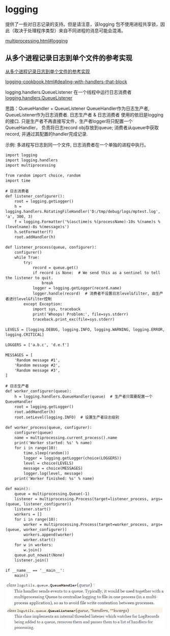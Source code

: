 # logging
提供了一些对日志记录的支持。但是请注意，该logging 包不使用进程共享锁，因此（取决于处理程序类型）来自不同进程的消息可能会混淆。

[multiprocessing.html#logging](https://docs.python.org/3/library/multiprocessing.html#logging)


## 从多个进程记录日志到单个文件的参考实现
[从多个进程记录日志到单个文件的参考实现](https://docs.python.org/dev/howto/logging-cookbook.html#logging-to-a-single-file-from-multiple-processes)

[logging-cookbook.html#dealing-with-handlers-that-block](https://docs.python.org/dev/howto/logging-cookbook.html#dealing-with-handlers-that-block)

logging.handlers.QueueListener 在一个线程中运行日志消费者
[logging.handlers.QueueListener](https://pythonhosted.org/logutils/queue.html#logutils.queue.QueueListener)

思路：QueueHandler + QueueListener
QueueHandler作为日志生产者, QueueListener作为日志消费者.
日志生产者 & 日志消费者 使用的依旧是logging的接口.
只是生产者不再直接写文件，生产者logger将只配置一个QueueHandler， 负责将日志record obj存放到queue; 
消费者从queue中获取record, 并通过其配置的handler完成记录.

示例: 多进程写日志到同一个文件, 日志消费者在一个单独的进程中执行。

```
import logging
import logging.handlers
import multiprocessing

from random import choice, random
import time

# 日志消费者
def listener_configurer():
    root = logging.getLogger()
    h = logging.handlers.RotatingFileHandler('D:/tmp/debug/logs/mptest.log', 'a', 300, 3)
    f = logging.Formatter('%(asctime)s %(processName)-10s %(name)s %(levelname)-8s %(message)s')
    h.setFormatter(f)
    root.addHandler(h)

def listener_process(queue, configurer):
    configurer()
    while True:
        try:
            record = queue.get()
            if record is None:  # We send this as a sentinel to tell the listener to quit.
                break
            logger = logging.getLogger(record.name)
            logger.handle(record)  # 消费者不设置日志level&filter, 由生产者进行level&filter控制
        except Exception:
            import sys, traceback
            print('Whoops! Problem:', file=sys.stderr)
            traceback.print_exc(file=sys.stderr)

LEVELS = [logging.DEBUG, logging.INFO, logging.WARNING, logging.ERROR, logging.CRITICAL]

LOGGERS = ['a.b.c', 'd.e.f']

MESSAGES = [
    'Random message #1',
    'Random message #2',
    'Random message #3',
]

# 日志生产者
def worker_configurer(queue):
    h = logging.handlers.QueueHandler(queue)  # 生产者只需要配置一个QueueHandler
    root = logging.getLogger()
    root.addHandler(h)
    root.setLevel(logging.INFO)  # 设置生产者日志级别

def worker_process(queue, configurer):
    configurer(queue)
    name = multiprocessing.current_process().name
    print('Worker started: %s' % name)
    for i in range(10):
        time.sleep(random())
        logger = logging.getLogger(choice(LOGGERS))
        level = choice(LEVELS)
        message = choice(MESSAGES)
        logger.log(level, message)
    print('Worker finished: %s' % name)

def main():
    queue = multiprocessing.Queue(-1)
    listener = multiprocessing.Process(target=listener_process, args=(queue, listener_configurer))
    listener.start()
    workers = []
    for i in range(10):
        worker = multiprocessing.Process(target=worker_process, args=(queue, worker_configurer))
        workers.append(worker)
        worker.start()
    for w in workers:
        w.join()
    queue.put_nowait(None)
    listener.join()

if __name__ == '__main__':
    main()

```
![](images_attachments/18902914248074.png)
![](images_attachments/104952914245576.png)